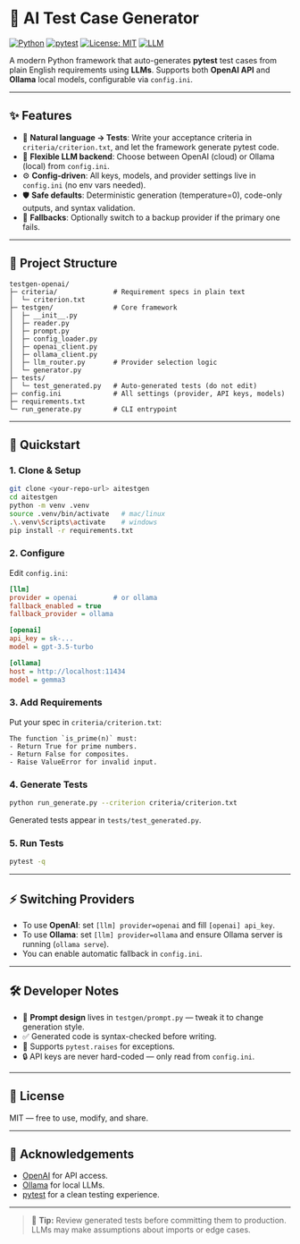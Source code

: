 # 🧪 AI Test Case Generator

[![Python](https://img.shields.io/badge/python-3.9%2B-blue.svg)](https://www.python.org/)
[![pytest](https://img.shields.io/badge/tests-pytest-green.svg)](https://docs.pytest.org/)
[![License: MIT](https://img.shields.io/badge/License-MIT-yellow.svg)](LICENSE)
[![LLM](https://img.shields.io/badge/LLM-OpenAI%20%7C%20Ollama-purple.svg)](#)

A modern Python framework that auto-generates **pytest** test cases from plain English requirements using **LLMs**. Supports both **OpenAI API** and **Ollama** local models, configurable via `config.ini`.

---

## ✨ Features
- 📄 **Natural language → Tests**: Write your acceptance criteria in `criteria/criterion.txt`, and let the framework generate pytest code.
- 🔄 **Flexible LLM backend**: Choose between OpenAI (cloud) or Ollama (local) from `config.ini`.
- ⚙️ **Config-driven**: All keys, models, and provider settings live in `config.ini` (no env vars needed).
- 🛡️ **Safe defaults**: Deterministic generation (temperature=0), code-only outputs, and syntax validation.
- 🔁 **Fallbacks**: Optionally switch to a backup provider if the primary one fails.

---

## 📂 Project Structure
```
testgen-openai/
├─ criteria/              # Requirement specs in plain text
│  └─ criterion.txt
├─ testgen/               # Core framework
│  ├─ __init__.py
│  ├─ reader.py
│  ├─ prompt.py
│  ├─ config_loader.py
│  ├─ openai_client.py
│  ├─ ollama_client.py
│  ├─ llm_router.py       # Provider selection logic
│  └─ generator.py
├─ tests/
│  └─ test_generated.py   # Auto-generated tests (do not edit)
├─ config.ini             # All settings (provider, API keys, models)
├─ requirements.txt
└─ run_generate.py        # CLI entrypoint
```

---

## 🚀 Quickstart

### 1. Clone & Setup
```bash
git clone <your-repo-url> aitestgen
cd aitestgen
python -m venv .venv
source .venv/bin/activate   # mac/linux
.\.venv\Scripts\activate    # windows
pip install -r requirements.txt
```

### 2. Configure
Edit `config.ini`:
```ini
[llm]
provider = openai         # or ollama
fallback_enabled = true
fallback_provider = ollama

[openai]
api_key = sk-...
model = gpt-3.5-turbo

[ollama]
host = http://localhost:11434
model = gemma3
```

### 3. Add Requirements
Put your spec in `criteria/criterion.txt`:
```text
The function `is_prime(n)` must:
- Return True for prime numbers.
- Return False for composites.
- Raise ValueError for invalid input.
```

### 4. Generate Tests
```bash
python run_generate.py --criterion criteria/criterion.txt
```

Generated tests appear in `tests/test_generated.py`.

### 5. Run Tests
```bash
pytest -q
```

---

## ⚡ Switching Providers
- To use **OpenAI**: set `[llm] provider=openai` and fill `[openai] api_key`.
- To use **Ollama**: set `[llm] provider=ollama` and ensure Ollama server is running (`ollama serve`).
- You can enable automatic fallback in `config.ini`.

---

## 🛠️ Developer Notes
- 🧩 **Prompt design** lives in `testgen/prompt.py` — tweak it to change generation style.
- ✅ Generated code is syntax-checked before writing.
- 🧪 Supports `pytest.raises` for exceptions.
- 🔒 API keys are never hard-coded — only read from `config.ini`.

---

## 📜 License
MIT — free to use, modify, and share.

---

## 🙌 Acknowledgements
- [OpenAI](https://platform.openai.com/) for API access.
- [Ollama](https://ollama.ai) for local LLMs.
- [pytest](https://pytest.org) for a clean testing experience.

---

> 🚧 **Tip:** Review generated tests before committing them to production. LLMs may make assumptions about imports or edge cases.